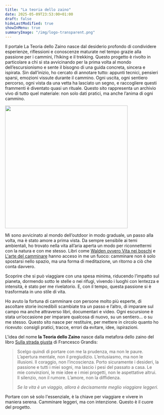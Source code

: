 ```yaml
---
title: "La teoria dello zaino"
date: 2025-05-09T23:53:00+01:00
draft: false
hideLastModified: true
showInMenu: true
summaryImage: "/img/logo-transparent.png" 
---
```


Il portale La Teoria dello Zaino nasce dal desiderio profondo di condividere esperienze, riflessioni e conoscenze maturate nel tempo grazie alla passione per i cammini, l’hiking e il trekking. Questo progetto è rivolto in particolare a chi si sta avvicinando per la prima volta al mondo dell’escursionismo e sente il bisogno di una guida concreta, sincera e ispirata.
Sin dall’inizio, ho cercato di annotare tutto: appunti tecnici, pensieri sparsi, emozioni vissute durante il cammino. Ogni uscita, ogni sentiero percorso, ogni vista da una vetta ha lasciato un segno, e raccogliere questi frammenti è diventato quasi un rituale. Questo sito rappresenta un archivio vivo di tutto quel materiale: non solo dati pratici, ma anche l’anima di ogni cammino.

<image src="/img/logo-transparent.png" width="400" />

Mi sono avvicinato al mondo dell’outdoor in modo graduale, un passo alla volta, ma è stato amore a prima vista. Da sempre sensibile ai temi ambientali, ho trovato nella vita all’aria aperta un modo per riconnettermi con la natura e con me stesso. Libri come [Walden ovvero Vita nei boschi](https://it.wikipedia.org/wiki/Walden_ovvero_Vita_nei_boschi) e [L'arte del camminare](https://www.ediciclo.it/it/libri/dettaglio/larte-del-camminare/) hanno acceso in me un fuoco: camminare non è solo spostarsi nello spazio, ma una forma di meditazione, un ritorno a ciò che conta davvero.

Scoprire che si può viaggiare con una spesa minima, riducendo l’impatto sul pianeta, dormendo sotto le stelle o nei rifugi, vivendo i luoghi con lentezza e intensità, è stato per me rivelatorio. E, con il tempo, questa passione si è trasformata in uno stile di vita.

Ho avuto la fortuna di camminare con persone molto più esperte, di ascoltare storie incredibili scambiate tra un passo e l’altro, di imparare sul campo ma anche attraverso libri, documentari e video. Ogni escursione è stata un’occasione per imparare qualcosa di nuovo, su un sentiero… o su me stesso. Questo sito nasce per restituire, per mettere in circolo quanto ho ricevuto: consigli pratici, tracce, errori da evitare, idee, ispirazioni.

L'idea del nome **la Teoria dello Zaino** nasce dalla metafora dello zaino del libro [Sulla strada giusta](https://www.rizzolilibri.it/libri/sulla-strada-giusta/) di Francesco Grandis:

> Scelgo quindi di portare con me la prudenza, ma non le paure. L’apertura mentale, non il pregiudizio. L’entusiasmo, ma non le illusioni. Il coraggio, non l’incoscienza. Porto sicuramente i desideri, la passione e tutti i miei sogni, ma lascio i pesi del passato a casa.
> Le mie convinzioni, le mie idee e i miei progetti, non le aspettative altrui. Il silenzio, non il rumore. L’amore, non la diffidenza.
> 
> *Se la vita è un viaggio, allora è decisamente meglio viaggiare leggeri.*

Portare con sè solo l'essenziale, è la chiave per viaggiare e vivere in maniera serena. Camminare leggeri, ma con intenzione. Questo è il cuore del progetto. 